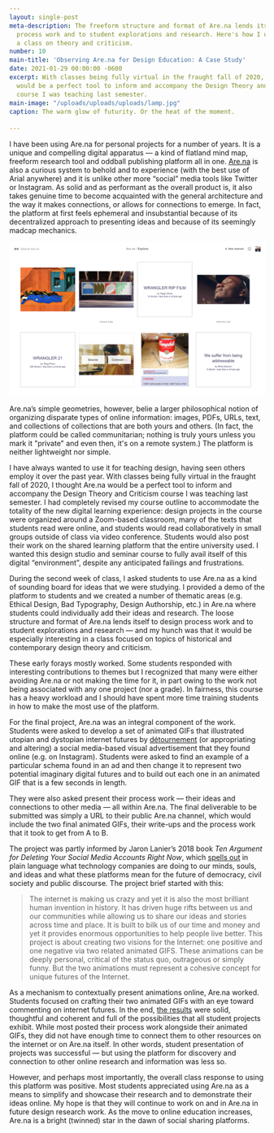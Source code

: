 ```yaml
---
layout: single-post
meta-description: The freeform structure and format of Are.na lends itself to design
  process work and to student explorations and research. Here's how I used it for
  a class on theory and criticism.
number: 10
main-title: 'Observing Are.na for Design Education: A Case Study'
date: 2021-01-29 00:00:00 -0600
excerpt: With classes being fully virtual in the fraught fall of 2020, I thought Are.na
  would be a perfect tool to inform and accompany the Design Theory and Criticism
  course I was teaching last semester.
main-image: "/uploads/uploads/uploads/lamp.jpg"
caption: The warm glow of futurity. Or the heat of the moment.

---
```

I have been using Are.na for personal projects for a number of years. It is a unique and compelling digital apparatus — a kind of flatland mind map, freeform research tool and oddball publishing platform all in one. [Are.na](https://www.are.na "Are.na!") is also a curious system to behold and to experience (with the best use of Arial anywhere) and it is unlike other more “social” media tools like Twitter or Instagram. As solid and as performant as the overall product is, it also takes genuine time to become acquainted with the general architecture and the way it makes connections, or allows for connections to emerge. In fact, the platform at first feels ephemeral and insubstantial because of its decentralized approach to presenting ideas and because of its seemingly madcap mechanics.

![screenshot of arena](/uploads/uploads/uploads/arena-screenshot-1.jpg)

Are.na’s simple geometries, however, belie a larger philosophical notion of organizing disparate types of online information: images, PDFs, URLs, text, and collections of collections that are both yours and others. (In fact, the platform could be called communitarian; nothing is truly yours unless you mark it "private" and even then, it's on a remote system.) The platform is neither lightweight nor simple.

I have always wanted to use it for teaching design, having seen others employ it over the past year. With classes being fully virtual in the fraught fall of 2020, I thought Are.na would be a perfect tool to inform and accompany the Design Theory and Criticism course I was teaching last semester. I had completely revised my course outline to accommodate the totality of the new digital learning experience: design projects in the course were organized around a Zoom-based classroom, many of the texts that students read were online, and students would read collaboratively in small groups outside of class via video conference. Students would also post their work on the shared learning platform that the entire university used. I wanted this design studio and seminar course to fully avail itself of this digital “environment”, despite any anticipated failings and frustrations.

During the second week of class, I asked students to use Are.na as a kind of sounding board for ideas that we were studying. I provided a demo of the platform to students and we created a number of thematic areas (e.g. Ethical Design, Bad Typography, Design Authorship, etc.) in Are.na where students could individually add their ideas and research. The loose structure and format of Are.na lends itself to design process work and to student explorations and research — and my hunch was that it would be especially interesting in a class focused on topics of historical and contemporary design theory and criticism.

These early forays mostly worked. Some students responded with interesting contributions to themes but I recognized that many were either avoiding Are.na or not making the time for it, in part owing to the work not being associated with any one project (nor a grade). In fairness, this course has a heavy workload and I should have spent more time training students in how to make the most use of the platform.

For the final project, Are.na was an integral component of the work. Students were asked to develop a set of animated GIFs that illustrated utopian and dystopian internet futures by [détournement](http://www.eyemagazine.com/review/article/getting-the-psychogeographic-drift "Eye Magazine") (or appropriating and altering) a social media-based visual advertisement that they found online (e.g. on Instagram). Students were asked to find an example of a particular schema found in an ad and then change it to represent two potential imaginary digital futures and to build out each one in an animated GIF that is a few seconds in length.

They were also asked present their process work — their ideas and connections to other media — all within Are.na. The final deliverable to be submitted was simply a URL to their public Are.na channel, which would include the two final animated GIFs, their write-ups and the process work that it took to get from A to B.

The project was partly informed by Jaron Lanier’s 2018 book _Ten Argument for Deleting Your Social Media Accounts Right Now_, which [spells out](https://www.theguardian.com/books/2018/may/30/ten-arguments-deleting-your-social-media-accounts-right-now-jaron-lanier "The Guardian Article") in plain language what technology companies are doing to our minds, souls, and ideas and what these platforms mean for the future of democracy, civil society and public discourse. The project brief started with this:

> The internet is making us crazy and yet it is also the most brilliant human invention in history. It has driven huge rifts between us and our communities while allowing us to share our ideas and stories across time and place. It is built to bilk us of our time and money and yet it provides enormous opportunities to help people live better. This project is about creating two visions for the Internet: one positive and one negative via two related animated GIFS. These animations can be deeply personal, critical of the status quo, outrageous or simply funny. But the two animations must represent a cohesive concept for unique futures of the Internet.

As a mechanism to contextually present animations online, Are.na worked. Students focused on crafting their two animated GIFs with an eye toward commenting on internet futures. In the end, [the results](https://www.are.na/andrew-boardman/web-futures-dtc-2020 "Are.na channel") were solid, thoughtful and coherent and full of the possibilities that all student projects exhibit. While most posted their process work alongside their animated GIFs, they did not have enough time to connect them to other resources on the internet or on Are.na itself. In other words, student presentation of projects was successful — but using the platform for discovery and connection to other online research and information was less so.

However, and perhaps most importantly, the overall class response to using this platform was positive. Most students appreciated using Are.na as a means to simplify and showcase their research and to demonstrate their ideas online. My hope is that they will continue to work on and in Are.na in future design research work. As the move to online education increases, Are.na is a bright (twinned) star in the dawn of social sharing platforms.